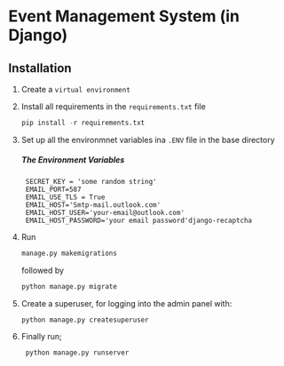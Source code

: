 # Event Management System (in Django)

## Installation

1) Create a ```virtual environment``` 
2) Install all requirements in the ```requirements.txt``` file
   
   ```python
   pip install -r requirements.txt
   ```
3) Set up all the environmnet variables ina ```.ENV``` file in the base directory
   ##### The Environment Variables

   ```
    SECRET_KEY = 'some random string'
    EMAIL_PORT=587
    EMAIL_USE_TLS = True
    EMAIL_HOST='Smtp-mail.outlook.com'
    EMAIL_HOST_USER='your-email@outlook.com'
    EMAIL_HOST_PASSWORD='your email password'django-recaptcha
    ```

4) Run 
    ```python 
    manage.py makemigrations
    ```
    followed by 
    ```python 
    python manage.py migrate
    ```
5) Create a superuser, for logging into the admin panel with: 
   ```python
   python manage.py createsuperuser
   ```
6) Finally run; 
   ```python
    python manage.py runserver
    ```